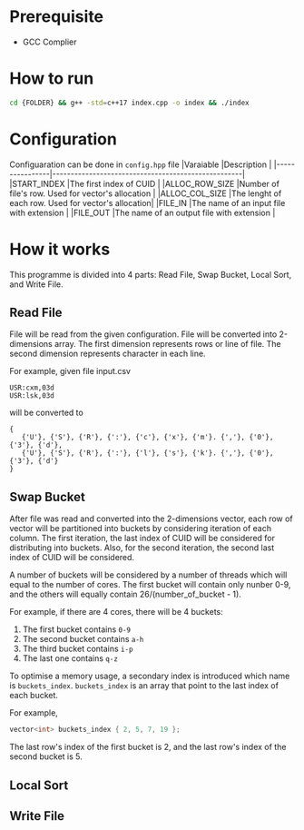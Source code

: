 # Prerequisite
- GCC Complier

# How to run


```sh
cd {FOLDER} && g++ -std=c++17 index.cpp -o index && ./index
```

# Configuration

Configuaration can be done in `config.hpp` file
|Varaiable       |Description                                         |
|----------------|----------------------------------------------------|
|START_INDEX     |The first index of CUID                             |
|ALLOC_ROW_SIZE  |Number of file's row. Used for vector's allocation  |
|ALLOC_COL_SIZE  |The lenght of each row. Used for vector's allocation|
|FILE_IN         |The name of an input file with extension            |
|FILE_OUT        |The name of an output file with extension           |

# How it works
This programme is divided into 4 parts: Read File, Swap Bucket, Local Sort, and Write File.

## Read File
File will be read from the given configuration. File will be converted into 2-dimensions array. The first dimension represents rows or line of file. The second dimension represents character in each line.

For example, given file input.csv

```
USR:cxm,03d
USR:lsk,03d
```
will be converted to
```
{
   {'U'}, {'S'}, {'R'}, {':'}, {'c'}, {'x'}, {'m'}. {','}, {'0'}, {'3'}, {'d'},
   {'U'}, {'S'}, {'R'}, {':'}, {'l'}, {'s'}, {'k'}. {','}, {'0'}, {'3'}, {'d'}
}
```

## Swap Bucket
After file was read and converted into the 2-dimensions vector, each row of vector will be partitioned into buckets by considering iteration of each column. The first iteration, the last index of CUID will be considered for distributing into buckets. Also, for the second iteration, the second last index of CUID will be considered.

A number of buckets will be considered by a number of threads which will equal to the number of cores. The first bucket will contain only nunber 0-9, and the others will equally contain 26/(number_of_bucket - 1).

For example, if there are 4 cores, there will be 4 buckets:
1. The first bucket contains `0-9`
2. The second bucket contains `a-h`
3. The third bucket contains `i-p`
4. The last one contains `q-z`

To optimise a memory usage, a secondary index is introduced which name is `buckets_index`. `buckets_index` is an array that point to the last index of each bucket.

For example,
```cpp
vector<int> buckets_index { 2, 5, 7, 19 };
```
The last row's index of the first bucket is 2, and the last row's index of the second bucket is 5.

## Local Sort
## Write File